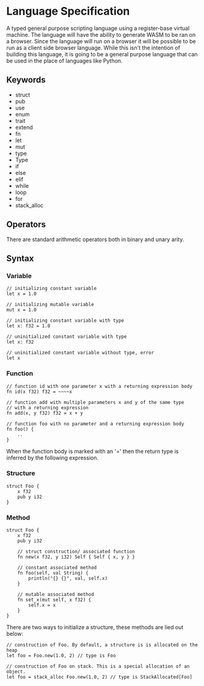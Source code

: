 # Language Specification
A typed general purpose scripting language using a register-base virtual machine. The
language will have the ability to generate WASM to be ran on a browser. Since
the language will run on a browser it will be possible to be run as a client
side browser language. While this isn't the intention of building this
language, it is going to be a general purpose language that can be used in the
place of languages like Python.

## Keywords

* struct
* pub
* use
* enum
* trait
* extend
* fn
* let
* mut
* type
* Type
* if
* else
* elif
* while
* loop
* for
* stack_alloc

## Operators

There are standard arithmetic operators both in binary and unary arity.

## Syntax

### Variable

```
// initializing constant variable
let x = 1.0

// initializing mutable variable
mut x = 1.0

// initializing constant variable with type
let x: f32 = 1.0

// uninitialized constant variable with type
let x: f32

// uninitialized constant variable without type, error
let x
```

### Function

```
// function id with one parameter x with a returning expression body
fn id(x f32) f32 = ~~~~x

// function add with multiple parameters x and y of the same type
// with a returning expression
fn add(x, y f32) f32 = x + y

// function foo with no parameter and a returning expression body
fn foo() {
    ..
}
```
When the function body is marked with an '=' then the return type is inferred by the
following expression.

### Structure
```
struct Foo {
    x f32
    pub y i32    
}
```

### Method
```
struct Foo {
    x f32
    pub y i32    

    // struct construction/ associated function
    fn new(x f32, y i32) Self { Self { x, y } }
 
    // constant associated method
    fn foo(self, val String) {
        println("{} {}", val, self.x)
    }

    // mutable associated method
    fn set_x(mut self, x f32) {
        self.x = x
    }
}
```

There are two ways to initialize a structure, these methods are lied out below:
```
// construction of Foo. By default, a structure is is allocated on the heap
let foo = Foo.new(1.0, 2) // type is Foo

// construction of Foo on stack. This is a special allocation of an object.
let foo = stack_alloc Foo.new(1.0, 2) // type is StackAllocated[Foo]
```
